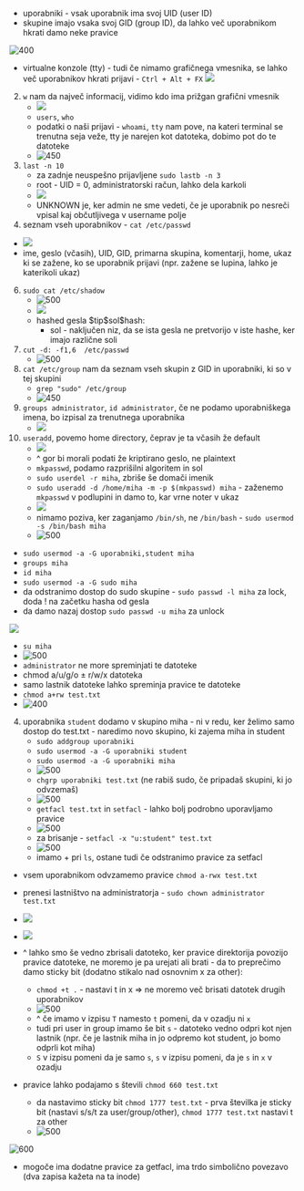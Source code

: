 - uporabniki - vsak uporabnik ima svoj UID (user ID)
- skupine imajo vsaka svoj GID (group ID), da lahko več uporabnikom hkrati damo neke pravice

![400](Pasted%20image%2020240314091850.png)

- virtualne konzole (tty) - tudi če nimamo grafičnega vmesnika, se lahko več uporabnikov hkrati prijavi - `Ctrl + Alt + FX`
![](Pasted%20image%2020240314092253.png)
2. `w` nam da največ informacij, vidimo kdo ima prižgan grafični vmesnik
	- ![](Pasted%20image%2020240314092332.png)
	- `users`, `who`
	- podatki o naši prijavi - `whoami`, `tty` nam pove, na kateri terminal se trenutna seja veže, tty je narejen kot datoteka, dobimo pot do te datoteke
	- ![450](Pasted%20image%2020240314092538.png)
4. `last -n 10`
	- za zadnje neuspešno prijavljene `sudo lastb -n 3`
	- root - UID = 0, administratorski račun, lahko dela karkoli
	- ![](Pasted%20image%2020240314093434.png)
	- UNKNOWN je, ker admin ne sme vedeti, če je uporabnik po nesreči vpisal kaj občutljivega v username polje 
5. seznam vseh uporabnikov - `cat /etc/passwd`
- ![](Pasted%20image%2020240314092738.png)
- ime, geslo (včasih), UID, GID, primarna skupina, komentarji, home, ukaz ki se zažene, ko se uporabnik prijavi (npr. zažene se lupina, lahko je katerikoli ukaz)

6. `sudo cat /etc/shadow`
	- ![500](Pasted%20image%2020240314093745.png)
	- ![](Pasted%20image%2020240314093806.png)
	- hashed gesla \$tip\$sol\$hash:
		- sol - naključen niz, da se ista gesla ne pretvorijo v iste hashe, ker imajo različne soli
7. `cut -d: -f1,6  /etc/passwd`
	- ![500](Pasted%20image%2020240314094331.png)
8. `cat /etc/group` nam da seznam vseh skupin z GID in uporabniki, ki so v tej skupini
	- `grep "sudo" /etc/group`
	- ![450](Pasted%20image%2020240314094616.png)
9. `groups administrator`, `id administrator`, če ne podamo uporabniškega imena, bo izpisal za trenutnega uporabnika
	- ![](Pasted%20image%2020240314094856.png) 
10. `useradd`, povemo home directory, čeprav je ta včasih že default
	- ![](Pasted%20image%2020240314095235.png)
	- ^ gor bi morali podati že kriptirano geslo, ne plaintext
	- `mkpasswd`, podamo razprišilni algoritem in sol
	- `sudo userdel -r miha`, zbriše še domači imenik
	- `sudo useradd -d /home/miha -m -p $(mkpasswd) miha` - zaženemo `mkpasswd` v podlupini in damo to, kar vrne noter v ukaz
	- ![](Pasted%20image%2020240314100121.png)
	- nimamo poziva, ker zaganjamo `/bin/sh`, ne `/bin/bash` - `sudo usermod -s /bin/bash miha`
	- ![500](Pasted%20image%2020240314100256.png)
- `sudo usermod -a -G uporabniki,student miha`
- `groups miha`
- `id miha`
- `sudo usermod -a -G sudo miha`
- da odstranimo dostop do sudo skupine - `sudo passwd -l miha` za lock, doda ! na začetku hasha od gesla
- da damo nazaj dostop `sudo passwd -u miha` za unlock

![](Pasted%20image%2020240314102806.png)
- `su miha`
- ![500](Pasted%20image%2020240314103019.png)
- `administrator` ne more spreminjati te datoteke
- chmod a/u/g/o ± r/w/x datoteka
- samo lastnik datoteke lahko spreminja pravice te datoteke
- `chmod a+rw test.txt`
- ![400](Pasted%20image%2020240314103409.png)

4. uporabnika `student` dodamo v skupino miha - ni v redu, ker želimo samo dostop do test.txt - naredimo novo skupino, ki zajema miha in student
	- `sudo addgroup uporabniki`
	- `sudo usermod -a -G uporabniki student`
	- `sudo usermod -a -G uporabniki miha`
	- ![500](Pasted%20image%2020240314103801.png)
	- `chgrp uporabniki test.txt` (ne rabiš sudo, če pripadaš skupini, ki jo odvzemaš)
	- ![500](Pasted%20image%2020240314103932.png)
	- `getfacl test.txt` in `setfacl` - lahko bolj podrobno uporavljamo pravice
	- ![500](Pasted%20image%2020240314104048.png)
	- za brisanje - `setfacl -x "u:student" test.txt`
	- ![500](Pasted%20image%2020240314104243.png)
	- imamo + pri `ls`, ostane tudi če odstranimo pravice za setfacl

- vsem uporabnikom odvzamemo pravice `chmod a-rwx test.txt`
- prenesi lastništvo na administratorja - `sudo chown administrator test.txt`
- ![](Pasted%20image%2020240314104556.png)
- ![](Pasted%20image%2020240314104843.png)
- ^ lahko smo še vedno zbrisali datoteko, ker pravice direktorija povozijo pravice datoteke, ne moremo je pa urejati ali brati - da to preprečimo damo sticky bit (dodatno stikalo nad osnovnim x za other):
	- `chmod +t .` - nastavi t in x => ne moremo več brisati datotek drugih uporabnikov
	- ![500](Pasted%20image%2020240314105335.png)
	- ^ če imamo v izpisu `T` namesto `t` pomeni, da v ozadju ni `x`
	- tudi pri user in group imamo še bit `s` - datoteko vedno odpri kot njen lastnik (npr. če je lastnik miha in jo odpremo kot student, jo bomo odprli kot miha)
	- `S` v izpisu pomeni da je samo `s`, `s` v izpisu pomeni, da je `s` in `x` v ozadju

- pravice lahko podajamo s števili `chmod 660 test.txt`
	- da nastavimo sticky bit `chmod 1777 test.txt` - prva številka je sticky bit (nastavi s/s/t za user/group/other), `chmod 1777 test.txt` nastavi t za other
	- ![500](Pasted%20image%2020240314111108.png)

![600](Pasted%20image%2020240314111219.png)
- mogoče ima dodatne pravice za getfacl, ima trdo simbolično povezavo (dva zapisa kažeta na ta inode)